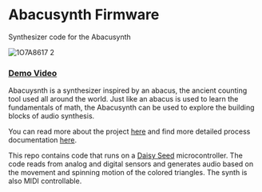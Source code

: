 # Abacusynth Firmware

Synthesizer code for the Abacusynth

![1O7A8617 2](https://user-images.githubusercontent.com/9386882/168907830-4d59f463-a877-408f-b606-7ba3c6b1a394.jpeg)

### [Demo Video](https://www.youtube.com/watch?v=1lWUlo18B14)

Abacuysnth is a synthesizer inspired by an abacus, the ancient counting tool used all around the world. Just like an abacus is used to learn the fundamentals of math, the Abacusynth can be used to explore the building blocks of audio synthesis.

You can read more about the project [here](https://eliasjarzombek.com/abacusynth-hardware/) and find more detailed process documentation [here](https://itp.eliasjarzombek.com/tags/thesis).

This repo contains code that runs on a [Daisy Seed](https://www.electro-smith.com/daisy/daisy) microcontroller. The code reads from analog and digital sensors and generates audio based on the movement and spinning motion of the colored triangles. The synth is also MIDI controllable.
